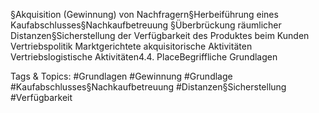 §Akquisition (Gewinnung) von Nachfragern§Herbeiführung eines Kaufabschlusses§Nachkaufbetreuung
§Überbrückung räumlicher Distanzen§Sicherstellung der Verfügbarkeit des Produktes beim Kunden
Vertriebspolitik
Marktgerichtete akquisitorische Aktivitäten
Vertriebslogistische Aktivitäten4.4. PlaceBegriffliche Grundlagen

   Tags & Topics:
   #Grundlagen
   #Gewinnung
   #Grundlage
   #Kaufabschlusses§Nachkaufbetreuung
   #Distanzen§Sicherstellung
   #Verfügbarkeit